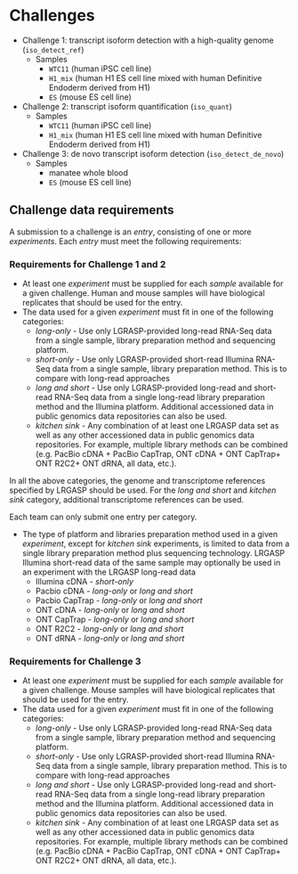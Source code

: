 # Challenges

* Challenge 1: transcript isoform detection with a high-quality genome (`iso_detect_ref`)
  * Samples
    * `WTC11` (human iPSC cell line)
    * `H1_mix` (human H1 ES cell line mixed with human Definitive Endoderm derived from H1)
    * `ES` (mouse ES cell line)
* Challenge 2: transcript isoform quantification (`iso_quant`)
  * Samples
    * `WTC11` (human iPSC cell line)
    * `H1_mix` (human H1 ES cell line mixed with human Definitive Endoderm derived from H1)
* Challenge 3: de novo transcript isoform detection (`iso_detect_de_novo`)
  * Samples
    * manatee whole blood
    * `ES` (mouse ES cell line)
## Challenge data requirements

A submission to a challenge is an *entry*, consisting of
one or more *experiments*.  Each *entry* must meet the following requirements:

### Requirements for Challenge 1 and 2
* At least one *experiment* must be supplied for each *sample* available for
  a given challenge. Human and mouse samples will have biological replicates that should be used for the entry.
* The data used for a given *experiment* must fit in one of the following categories:
  * *long-only* - Use only LGRASP-provided long-read RNA-Seq data from a single sample, library preparation method and sequencing platform.
  * *short-only* - Use only LGRASP-provided short-read Illumina RNA-Seq data from a single sample, library preparation method. This is to compare with long-read  approaches
  * *long and short* - Use only LGRASP-provided long-read and short-read RNA-Seq data from a single long-read library preparation method and the Illumina platform. Additional accessioned data in public genomics data repositories can also be used. 
  * *kitchen sink* - Any combination of at least one LRGASP data set as well as any other accessioned data in public genomics data repositories. For example, multiple library methods can be combined (e.g. PacBio cDNA + PacBio CapTrap, ONT cDNA + ONT CapTrap+ ONT R2C2+ ONT dRNA, all data, etc.).

In all the above categories, the genome and transcriptome references specified by LRGASP should be used. For the *long and short* and *kitchen sink* category, additional transcriptome references can be used.

Each team can only submit one entry per category.

* The type of platform and libraries preparation method used in a given *experiment*, except for *kitchen sink* experiments, is limited to data from a single library preparation method plus sequencing technology.  LRGASP Illumina short-read data of the same sample may optionally be used in an experiment with the LRGASP long-read data
  * Illumina cDNA - *short-only*
  * Pacbio cDNA - *long-only* or *long and short*
  * Pacbio CapTrap - *long-only* or *long and short*
  * ONT cDNA - *long-only* or *long and short*
  * ONT CapTrap - *long-only* or *long and short*
  * ONT R2C2 - *long-only* or *long and short*
  * ONT dRNA - *long-only* or *long and short*

### Requirements for Challenge 3
* At least one *experiment* must be supplied for each *sample* available for
  a given challenge. Mouse samples will have biological replicates that should be used for the entry.
* The data used for a given *experiment* must fit in one of the following categories:
  * *long-only* - Use only LGRASP-provided long-read RNA-Seq data from a single sample, library preparation method and sequencing platform.
  * *short-only* - Use only LGRASP-provided short-read Illumina RNA-Seq data from a single sample, library preparation method. This is to compare with long-read  approaches
  * *long and short* - Use only LGRASP-provided long-read and short-read RNA-Seq data from a single long-read library preparation method and the Illumina platform. Additional accessioned data in public genomics data repositories can also be used. 
  * *kitchen sink* - Any combination of at least one LRGASP data set as well as any other accessioned data in public genomics data repositories. For example, multiple library methods can be combined (e.g. PacBio cDNA + PacBio CapTrap, ONT cDNA + ONT CapTrap+ ONT R2C2+ ONT dRNA, all data, etc.).
